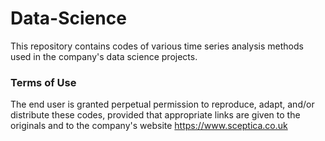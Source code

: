 # Data-Science
This repository contains codes of various time series analysis methods used in the company's data science projects.

### Terms of Use
The end user is granted perpetual permission to reproduce, adapt, and/or distribute these codes, provided that appropriate links are given to the originals and to the company's website https://www.sceptica.co.uk